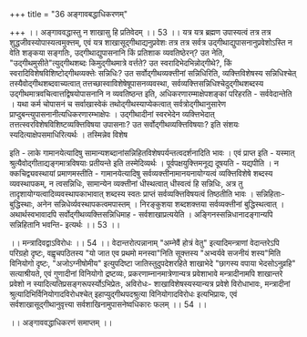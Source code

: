 +++
title = "36 अङ्गावबद्धाधिकरणम्"

+++
।। अङ्गाववद्धास्तु न शाखासु हि प्रतिवेदम् ।। 53 ।। यत्र यत्र ब्रह्मण उपास्यत्वं तत्र तत्र शुद्धजीवस्योपास्यत्वमुक्त्तम्, एवं यत्र शाखासूद्गीथाद्यनुप्रवेशः तत्र तत्र सर्वत्र उद्गीथाद्युपासनानुप्रवेशोऽस्ति न वेति शङ्कया सङ्गतिः, उद्गीथाद्युपासनानि किं प्रतिशाक व्यवतिष्ठेरन्? उत नेति, "उद्गीथमुसीते"त्युद्गीथशब्दः किमुद्गीथमात्रे वर्त्तते? उत स्वरादिभेदभिन्नोद्गीथे?, किं स्वरादिविशेषविशिष्टोद्गीथव्यक्त्तेः सन्निधिः? उत सर्वोद्गीथव्यक्त्तीनां सन्निधिरिति, व्यक्त्तिविशेषस्य सन्निधिश्चेत् तस्यैवोद्गीथशब्दवाच्यत्वात् तत्तच्छास्वाविशेषेषूपासनव्यवस्था, सर्वव्यक्त्तिसन्निधिश्चेदुद्गीथशब्दस्य उद्गीथमात्रवचित्वात्तद्विषयोपासनानि न व्यवतिष्ठन्त इति, अधिकरणारम्माक्षेपशङ्कां परिहरति - सर्ववेदान्तेति । यथा कर्म चोपासनं च सर्वाखास्वेकं तथोद्गीथस्याप्येकत्वात् सर्वत्रोद्गीथानुसारेण प्राप्दुबन्त्युपासनानीत्यधिकरणारम्भाक्षेपः । उद्गीथादीनां स्वरभेदेन व्यक्त्तिभेदात् तत्तत्स्वरविशेषविशिष्टव्यक्त्तिविषया उपासनाः? उत सर्वोद्गीथव्यक्त्तिविषयाः? इति संशयः स्यदित्याक्षेपसमाधिरित्यर्थः । तस्मिन्नेव विशेष

इति - लाके गामानयेत्यादिषु सामान्यशब्दानांसन्निहितविशेषपर्यन्तत्वदर्शनादिति भावः । एवं प्राप्त इति - यस्मात् श्रुत्यैवोद्गीताद्यङ्गमात्रविषयाः प्रतीयन्ते इति तस्मेदिव्यर्थः । पूर्वपक्षयुक्त्तिमनूद्य दूषयति - यद्यपीति । न क्कचिद्व्यवस्थायां प्रमाणमस्तीति - गामानयेत्यादिषु सर्वव्यक्त्तीनामानयनायोग्यत्वं व्यक्त्तिविशेषे शब्दस्य व्यवस्थापकम्, न त्वसन्निधिः, सामान्येन व्यक्त्तीनां धीस्थत्वात् धीस्वत्वं हि सन्निधिः, अत्र तु तादृशायोग्यत्वादिव्यवस्थापकाभावात् शब्दस्य स्वतः प्राप्तं सर्वव्यक्त्तिविषयत्वं तिष्ठतीति भावः । सन्निहिताः- बुद्धिस्थाः, अनेन सन्निधेर्व्यवस्थापकत्वमपास्तम् । निरङ्कुशया शब्दशक्त्तया सर्वव्यक्त्तीनां बुद्धिस्थत्वात् । अथार्थस्वभावादपि सर्वोद्गीथव्यक्त्तिसन्निधिमाह - सर्वशाखाप्रत्ययेति । अङ्गिनस्सन्निधानादङ्गान्यपि सन्निहितानि भवन्ति- इत्यर्थः ।। 53 ।।

।। मन्त्रादिवद्वाऽविरोधः ।। 54 ।। वेदान्तरोत्पन्नानाम् "अम्नेवैं होत्रं वेतु" इत्यादिमन्त्राणां वेदान्तरेऽपि परिग्रहो दृष्टः, वह्वृचपठितस्य "यो जात एव प्रथमो मनस्वा"निति सूक्त्तस्य "अभ्वर्यवे सजनीयं शस्य"मिति विनियोगो दृष्टः, "अजोऽग्नीषोमीय" इत्युपदिष्टा जातिस्तुदुपदेशरहिते शाखाभेदे "छागस्य वपाया भेदसोऽनुव्रहि" सत्याश्रीयते, एवं गुणादीनां विनियोगो द्रष्टव्यः, प्रकरणाम्नानमात्रेणान्यत्र प्रवेशाभावे मन्त्रादीनामपि शाखान्तरे प्रवेशो न स्यादित्यतिप्रसङ्गरूपर्स्योऽभिप्रेतः, अविरोधः- शाखाविशेषस्यस्यान्यत्र प्रवेशे विरोधाभावः, मन्त्रादीनां श्रुत्यादिभिर्विनियोगादविरोधश्चेत् इहाप्युद्गीथपदश्रुत्या विनियोगादविरोधः इत्यभिप्रायः, एवं सर्वशाखासूद्गीथानुवृत्त्या सर्वशाखिनामुपासनेष्वधिकारः फलम् ।। 54 ।।

।। अङ्गाववद्धाधिकरणं समाप्तम् ।।

